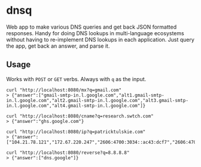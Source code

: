 # dnsq

Web app to make various DNS queries and get back JSON formatted responses. Handy for doing DNS lookups in multi-language ecosystems without having to re-implement DNS lookups in each application. Just query the app, get back an answer, and parse it.

## Usage

Works with `POST` or `GET` verbs. Always with `q` as the input.

    curl "http://localhost:8080/mx?q=gmail.com"
    > {"answer":["gmail-smtp-in.l.google.com","alt1.gmail-smtp-in.l.google.com","alt2.gmail-smtp-in.l.google.com","alt3.gmail-smtp-in.l.google.com","alt4.gmail-smtp-in.l.google.com"]}

    curl "http://localhost:8080/cname?q=research.swtch.com"
    > {"answer":"ghs.google.com"}

    curl "http://localhost:8080/ip?q=patricktulskie.com"
    > {"answer":["104.21.78.121","172.67.220.247","2606:4700:3034::ac43:dcf7","2606:4700:3035::6815:4e79"]}

    curl "http://localhost:8080/reverse?q=8.8.8.8"
    > {"answer":["dns.google"]}

